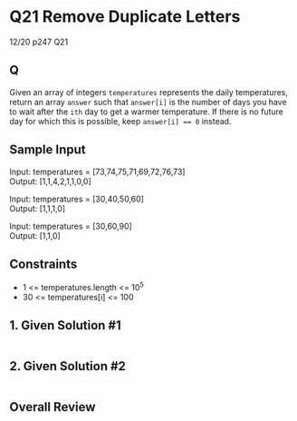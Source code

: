 # Q21 Remove Duplicate Letters

12/20 p247 Q21

## Q

Given an array of integers `temperatures` represents the daily temperatures, return an array `answer` such that `answer[i]` is the number of days you have to wait after the `ith` day to get a warmer temperature. If there is no future day for which this is possible, keep `answer[i] == 0` instead.

## Sample Input 

Input: temperatures = [73,74,75,71,69,72,76,73]  
Output: [1,1,4,2,1,1,0,0]

Input: temperatures = [30,40,50,60]  
Output: [1,1,1,0]

Input: temperatures = [30,60,90]  
Output: [1,1,0]

## Constraints

- 1 <= temperatures.length <= 10<sup>5</sup>
- 30 <= temperatures[i] <= 100

## 1. Given Solution #1

```py

```


## 2. Given Solution #2

```py

```



## Overall Review

